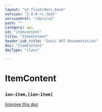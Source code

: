 ```yaml
---
layout: "v2_fluid/docs_base"
version: "2.0.0-rc.test"
versionHref: "/docs/v2"
path: ""
category: api
id: "itemcontent"
title: "ItemContent"
header_sub_title: "Ionic API Documentation"
doc: "ItemContent"
docType: "class"

---
```










<h1 class="api-title">
<a class="anchor" name="item-content" href="#item-content"></a>

ItemContent
<h3><code>ion-item,[ion-item]</code></h3>






</h1>

<a class="improve-v2-docs" href="http://github.com/driftyco/ionic/edit/master//src/components/item/item.ts#L414">
Improve this doc
</a>










<!-- @usage tag -->


<!-- @property tags -->



<!-- instance methods on the class -->




<!-- related link --><!-- end content block -->


<!-- end body block -->

